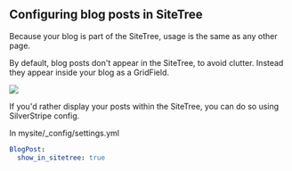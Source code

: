 ## Configuring blog posts in SiteTree

Because your blog is part of the SiteTree, usage is the same as any other page.

By default, blog posts don't appear in the SiteTree, to avoid clutter. Instead they appear inside your blog as a GridField.

![](_images/blog-post-management.png)

If you'd rather display your posts within the SiteTree, you can do so using SilverStripe config.

In mysite/_config/settings.yml

```yaml
BlogPost:
  show_in_sitetree: true
```